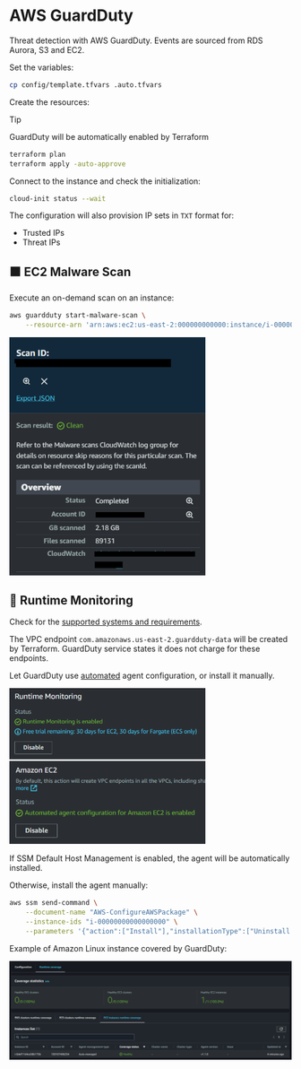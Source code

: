 # AWS GuardDuty

Threat detection with AWS GuardDuty. Events are sourced from RDS Aurora, S3 and EC2.

Set the variables:

```sh
cp config/template.tfvars .auto.tfvars
```

Create the resources:

> [!TIP]
> GuardDuty will be automatically enabled by Terraform

```sh
terraform plan
terraform apply -auto-approve
```

Connect to the instance and check the initialization:

```sh
cloud-init status --wait
```

The configuration will also provision IP sets in `TXT` format for:

- Trusted IPs
- Threat IPs

## 🟧 EC2 Malware Scan

Execute an on-demand scan on an instance:

```sh
aws guardduty start-malware-scan \
    --resource-arn 'arn:aws:ec2:us-east-2:000000000000:instance/i-00000000000000000'
```

<img src=".assets/scan.png" width=350/>


## 🚨 Runtime Monitoring

Check for the [supported systems and requirements][5].

The VPC endpoint `com.amazonaws.us-east-2.guardduty-data` will be created by Terraform. GuardDuty service states it does not charge for these endpoints.

Let GuardDuty use [automated][3] agent configuration, or install it manually.

<img src=".assets/guardduty-runtimemonitoring-enabled.png" width=350/>

<img src=".assets/guardduty-ec2-enabled.png" width=350/>

If SSM Default Host Management is enabled, the agent will be automatically installed.

Otherwise, install the agent manually:

```sh
aws ssm send-command \
    --document-name "AWS-ConfigureAWSPackage" \
    --instance-ids "i-00000000000000000" \
    --parameters '{"action":["Install"],"installationType":["Uninstall and reinstall"],"name":["AmazonGuardDuty-RuntimeMonitoringSsmPlugin"]}'
```

Example of Amazon Linux instance covered by GuardDuty:

<img src=".assets/guardduty-coverage.png" />


[1]: https://aws.amazon.com/guardduty/faqs/
[2]: https://docs.aws.amazon.com/guardduty/latest/ug/malware-protection.html
[3]: https://docs.aws.amazon.com/guardduty/latest/ug/how-runtime-monitoring-works-ec2.html#use-automated-agent-config-ec2
[4]: https://docs.aws.amazon.com/guardduty/latest/ug/prereq-runtime-monitoring-ec2-support.html#validating-architecture-req-ec2
[5]: https://docs.aws.amazon.com/guardduty/latest/ug/prereq-runtime-monitoring-ec2-support.html
